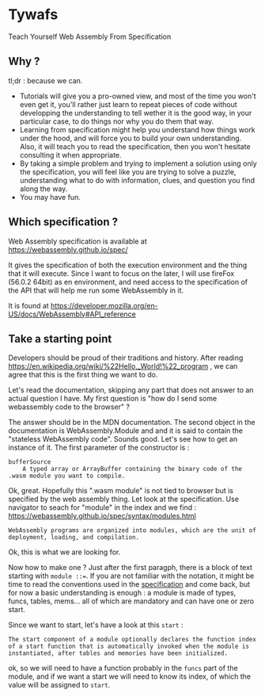 # Tywafs
Teach Yourself Web Assembly From Specification

## Why ?

tl;dr : because we can.

* Tutorials will give you a pro-owned view, and most of the time you won't even get it, you'll rather just learn to repeat pieces of code without developping the understanding to tell wether it is the good way, in your particular case, to do things nor why you do them that way.
* Learning from specification might help you understand how things work under the hood, and will force you to build your own understanding. Also, it will teach you to read the specification, then you won't hesitate consulting it when appropriate.
* By taking a simple problem and trying to implement a solution using only the specification, you will feel like you are trying to solve a puzzle, understanding what to do with information, clues, and question you find along the way.
* You may have fun.

## Which specification ?

Web Assembly specification is available at https://webassembly.github.io/spec/

It gives the specification of both the execution environment and the thing that it will execute. Since I want to focus on the later, I will use fireFox (56.0.2 64bit) as en environment, and need access to the specification of the API that will help me run some WebAssembly in it.

It is found at https://developer.mozilla.org/en-US/docs/WebAssembly#API_reference

## Take a starting point

Developers should be proud of their traditions and history. After reading https://en.wikipedia.org/wiki/%22Hello,_World!%22_program , we can agree that this is the first thing we want to do.

Let's read the documentation, skipping any part that does not answer to an actual question I have. My first question is "how do I send some webassembly code to the browser" ?

The answer should be in the MDN documentation. The second object in the documentation is WebAssembly.Module and and it is said to contain the "stateless WebAssembly code". Sounds good. Let's see how to get an instance of it. The first parameter of the constructor is :
```
bufferSource
    A typed array or ArrayBuffer containing the binary code of the .wasm module you want to compile. 
```

Ok, great. Hopefully this ".wasm module" is not tied to browser but is specified by the web assembly thing. Let look at the specification. Use navigator to seach for "module" in the index and we find : https://webassembly.github.io/spec/syntax/modules.html
```
WebAssembly programs are organized into modules, which are the unit of deployment, loading, and compilation.
```
Ok, this is what we are looking for.

Now how to make one ? Just after the first paragph, there is a block of text starting with `module ::=`. If you are not familiar with the notation, it might be time to read the conventions used in the [specification](https://webassembly.github.io/spec/syntax/conventions.html) and come back, but for now a basic understanding is enough : a module is made of types, funcs, tables, mems... all of which are mandatory and can have one or zero start.

Since we want to start, let's have a look at this `start` : 
```
The start component of a module optionally declares the function index of a start function that is automatically invoked when the module is instantiated, after tables and memories have been initialized.
```

ok, so we will need to have a function probably in the `funcs` part of the module, and if we want a start we will need to know its index, of which the value will be assigned to `start`. 